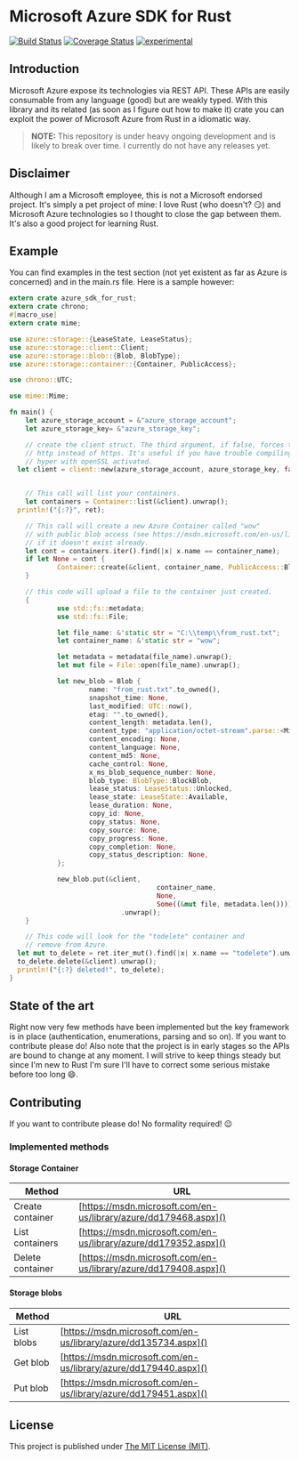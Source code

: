 # Microsoft Azure SDK for Rust

[![Build Status](https://travis-ci.org/MindFlavor/AzureSDKForRust.svg?branch=master)](https://travis-ci.org/MindFlavor/AzureSDKForRust) [![Coverage Status](https://coveralls.io/repos/MindFlavor/AzureSDKForRust/badge.svg?branch=master&service=github)](https://coveralls.io/github/MindFlavor/AzureSDKForRust?branch=master) [![experimental](http://badges.github.io/stability-badges/dist/experimental.svg)](http://github.com/badges/stability-badges)

## Introduction
Microsoft Azure expose its technologies via REST API. These APIs are easily consumable from any language (good) but are weakly typed. With this library and its related (as soon as I figure out how to make it) crate you can exploit the power of Microsoft Azure from Rust in a idiomatic way.    

> **NOTE:** This repository is under heavy ongoing development and
is likely to break over time. I currently do not have any releases
yet.

## Disclaimer
Although I am a Microsoft employee, this is not a Microsoft endorsed project. It's simply a pet project of mine: I love Rust (who doesn't? :smirk:) and Microsoft Azure technologies so I thought to close the gap between them. It's also a good project for learning Rust.

## Example
You can find examples in the test section (not yet existent as far as Azure is concerned) and in the main.rs file. Here is a sample however:

```rust
extern crate azure_sdk_for_rust;
extern crate chrono;
#[macro_use]
extern crate mime;

use azure::storage::{LeaseState, LeaseStatus};
use azure::storage::client::Client;
use azure::storage::blob::{Blob, BlobType};
use azure::storage::container::{Container, PublicAccess};

use chrono::UTC;

use mime::Mime;

fn main() {
	let azure_storage_account = &"azure_storage_account";
	let azure_storage_key= &"azure_storage_key";

	// create the client struct. The third argument, if false, forces to use
	// http instead of https. It's useful if you have trouble compiling
	// hyper with openSSL activated.
  let client = client::new(azure_storage_account, azure_storage_key, false);


	// This call will list your containers.
	let containers = Container::list(&client).unwrap();
  println!("{:?}", ret);

	// This call will create a new Azure Container called "wow"
	// with public blob access (see https://msdn.microsoft.com/en-us/library/azure/dd179468.aspx)
	// if it doesn't exist already.
	let cont = containers.iter().find(|x| x.name == container_name);
	if let None = cont {
			Container::create(&client, container_name, PublicAccess::Blob).unwrap();
	}

	// this code will upload a file to the container just created.
	{
			use std::fs::metadata;
			use std::fs::File;

			let file_name: &'static str = "C:\\temp\\from_rust.txt";
			let container_name: &'static str = "wow";

			let metadata = metadata(file_name).unwrap();
			let mut file = File::open(file_name).unwrap();

			let new_blob = Blob {
					name: "from_rust.txt".to_owned(),
					snapshot_time: None,
					last_modified: UTC::now(),
					etag: "".to_owned(),
					content_length: metadata.len(),
					content_type: "application/octet-stream".parse::<Mime>().unwrap(),
					content_encoding: None,
					content_language: None,
					content_md5: None,
					cache_control: None,
					x_ms_blob_sequence_number: None,
					blob_type: BlobType::BlockBlob,
					lease_status: LeaseStatus::Unlocked,
					lease_state: LeaseState::Available,
					lease_duration: None,
					copy_id: None,
					copy_status: None,
					copy_source: None,
					copy_progress: None,
					copy_completion: None,
					copy_status_description: None,
			};

			new_blob.put(&client,
									 container_name,
									 None,
									 Some((&mut file, metadata.len())))
							.unwrap();
	}

	// This code will look for the "todelete" container and
	// remove from Azure.
  let mut to_delete = ret.iter_mut().find(|x| x.name == "todelete").unwrap();
  to_delete.delete(&client).unwrap();
  println!("{:?} deleted!", to_delete);
}
```

## State of the art
Right now very few methods have been implemented but the key framework is in place (authentication, enumerations, parsing and so on). If you want to contribute please do!
Also note that the project is in early stages so the APIs are bound to change at any moment. I will strive to keep things steady but since I'm new to Rust I'm sure I'll have to correct some serious mistake before too long :smile:.

## Contributing
If you want to contribute please do! No formality required! :wink:

### Implemented methods

#### Storage Container

|Method | URL |
| ----  | --- |
|Create container|[https://msdn.microsoft.com/en-us/library/azure/dd179468.aspx]()|
|List containers|[https://msdn.microsoft.com/en-us/library/azure/dd179352.aspx]()|
|Delete container|[https://msdn.microsoft.com/en-us/library/azure/dd179408.aspx]()|

#### Storage blobs

|Method | URL |
| ----  | --- |
|List blobs|[https://msdn.microsoft.com/en-us/library/azure/dd135734.aspx]()|
|Get blob|[https://msdn.microsoft.com/en-us/library/azure/dd179440.aspx]()|
|Put blob|[https://msdn.microsoft.com/en-us/library/azure/dd179451.aspx]()|

## License
This project is published under [The MIT License (MIT)](LICENSE).
